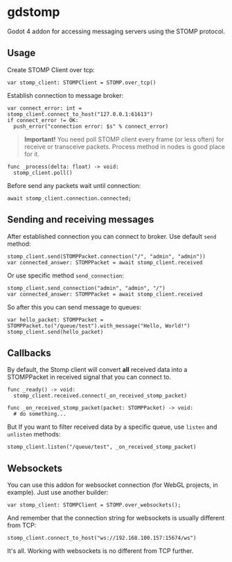 # gdstomp
Godot 4 addon for accessing messaging servers using the STOMP protocol.

## Usage

Create STOMP Client over tcp:

```gdscript
var stomp_client: STOMPClient = STOMP.over_tcp()
```

Establish connection to message broker:

```gdscript
var connect_error: int = stomp_client.connect_to_host("127.0.0.1:61613")
if connect_error != OK:
  push_error("connection error: $s" % connect_error)
```

> **Important!** You need poll STOMP client every frame (or less often) for receive or transceive packets. Process method in nodes is good place for it.

```gdscript
func _process(delta: float) -> void:
  stomp_client.poll()
```

Before send any packets wait until connection:

```gdscript
await stomp_client.connection.connected;
```

## Sending and receiving messages

After established connection you can connect to broker. Use default `send` method:

```gdscript
stomp_client.send(STOMPPacket.connection("/", "admin", "admin"))
var connected_answer: STOMPPacket = await stomp_client.received
```

Or use specific method `send_connection`:

```gdscript
stomp_client.send_connection("admin", "admin", "/")
var connected_answer: STOMPPacket = await stomp_client.received
```

So after this you can send message to queues:

```gdscript
var hello_packet: STOMPPacket = STOMPPacket.to("/queue/test").with_message("Hello, World!")
stomp_client.send(hello_packet)
```

## Callbacks

By default, the Stomp client will convert **all** received data into a STOMPPacket in received signal that you can connect to.

```gdscript
func _ready() -> void:
  stomp_client.received.connect(_on_received_stomp_packet)

func _on_received_stomp_packet(packet: STOMPPacket) -> void:
  # do something...
```

But If you want to filter received data by a specific queue, use `listen` and `unlisten` methods:

```gdscript
stomp_client.listen("/queue/test", _on_received_stomp_packet)
```

## Websockets

You can use this addon for websocket connection (for WebGL projects, in example). Just use another builder:

```gdscript
var stomp_client: STOMPClient = STOMP.over_websockets();
```

And remember that the connection string for websockets is usually different from TCP:

```gdscript
stomp_client.connect_to_host("ws://192.168.100.157:15674/ws")
```

It's all. Working with websockets is no different from TCP further.
